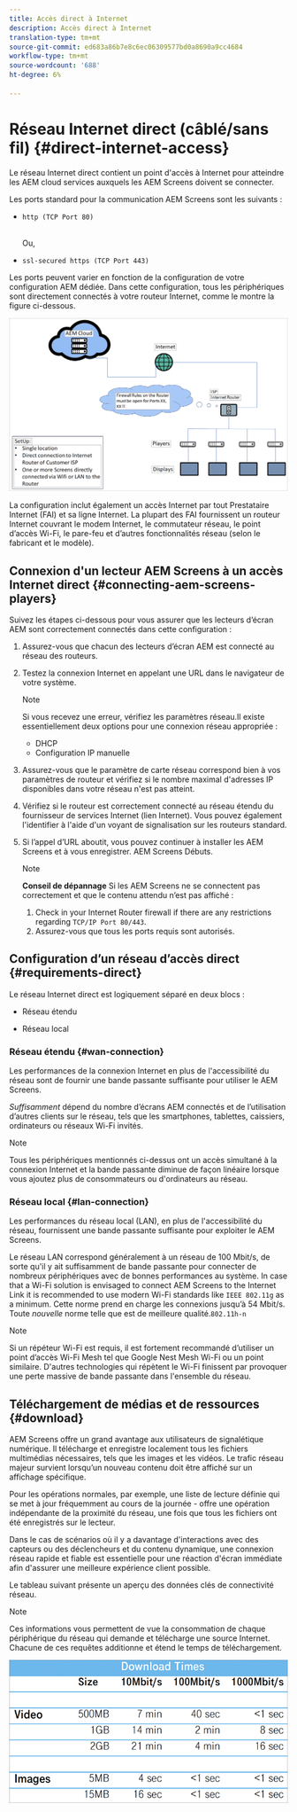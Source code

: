 ```yaml
---
title: Accès direct à Internet
description: Accès direct à Internet
translation-type: tm+mt
source-git-commit: ed683a86b7e8c6ec06309577bd0a8690a9cc4684
workflow-type: tm+mt
source-wordcount: '688'
ht-degree: 6%

---
```



# Réseau Internet direct (câblé/sans fil) {#direct-internet-access}

Le réseau Internet direct contient un point d&#39;accès à Internet pour atteindre les AEM cloud services auxquels les AEM Screens doivent se connecter.

Les ports standard pour la communication AEM Screens sont les suivants :
* `http (TCP Port 80)`

   <br>Ou,</br>

* `ssl-secured https (TCP Port 443)`

Les ports peuvent varier en fonction de la configuration de votre configuration AEM dédiée. Dans cette configuration, tous les périphériques sont directement connectés à votre routeur Internet, comme le montre la figure ci-dessous.

![](/help/assets/direct-access-2.png)

La configuration inclut également un accès Internet par tout Prestataire Internet (FAI) et sa ligne Internet. La plupart des FAI fournissent un routeur Internet couvrant le modem Internet, le commutateur réseau, le point d’accès Wi-Fi, le pare-feu et d’autres fonctionnalités réseau (selon le fabricant et le modèle).

## Connexion d&#39;un lecteur AEM Screens à un accès Internet direct {#connecting-aem-screens-players}

Suivez les étapes ci-dessous pour vous assurer que les lecteurs d’écran AEM sont correctement connectés dans cette configuration :

1. Assurez-vous que chacun des lecteurs d’écran AEM est connecté au réseau des routeurs.
1. Testez la connexion Internet en appelant une URL dans le navigateur de votre système.

   >[!NOTE]
   >Si vous recevez une erreur, vérifiez les paramètres réseau.Il existe essentiellement deux options pour une connexion réseau appropriée :
   >* DHCP
   >* Configuration IP manuelle


1. Assurez-vous que le paramètre de carte réseau correspond bien à vos paramètres de routeur et vérifiez si le nombre maximal d&#39;adresses IP disponibles dans votre réseau n&#39;est pas atteint.

1. Vérifiez si le routeur est correctement connecté au réseau étendu du fournisseur de services Internet (lien Internet). Vous pouvez également l&#39;identifier à l&#39;aide d&#39;un voyant de signalisation sur les routeurs standard.
1. Si l’appel d’URL aboutit, vous pouvez continuer à installer les AEM Screens et à vous enregistrer. AEM Screens Débuts.

   >[!NOTE]
   >**Conseil de dépannage**
   >Si les AEM Screens ne se connectent pas correctement et que le contenu attendu n’est pas affiché :
   >
   >1. Check in your Internet Router firewall if there are any restrictions regarding `TCP/IP Port 80/443`.
   >1. Assurez-vous que tous les ports requis sont autorisés.


## Configuration d’un réseau d’accès direct {#requirements-direct}

Le réseau Internet direct est logiquement séparé en deux blocs :

* Réseau étendu

* Réseau local

### Réseau étendu {#wan-connection}

Les performances de la connexion Internet en plus de l&#39;accessibilité du réseau sont de fournir une bande passante suffisante pour utiliser le AEM Screens.

*Suffisamment* dépend du nombre d’écrans AEM connectés et de l’utilisation d’autres clients sur le réseau, tels que les smartphones, tablettes, caissiers, ordinateurs ou réseaux Wi-Fi invités.

>[!NOTE]
>Tous les périphériques mentionnés ci-dessus ont un accès simultané à la connexion Internet et la bande passante diminue de façon linéaire lorsque vous ajoutez plus de consommateurs ou d&#39;ordinateurs au réseau.

### Réseau local {#lan-connection}

Les performances du réseau local (LAN), en plus de l&#39;accessibilité du réseau, fournissent une bande passante suffisante pour exploiter le AEM Screens.

Le réseau LAN correspond généralement à un réseau de 100 Mbit/s, de sorte qu&#39;il y ait suffisamment de bande passante pour connecter de nombreux périphériques avec de bonnes performances au système.
In case that a Wi-Fi solution is envisaged to connect AEM Screens to the Internet Link it is recommended to use modern Wi-Fi standards like `IEEE 802.11g` as a minimum. Cette norme prend en charge les connexions jusqu’à 54 Mbit/s. Toute *nouvelle* norme telle que est de meilleure qualité.`802.11h-n`

>[!NOTE]
>Si un répéteur Wi-Fi est requis, il est fortement recommandé d’utiliser un point d’accès Wi-Fi Mesh tel que Google Nest Mesh Wi-Fi ou un point similaire. D&#39;autres technologies qui répètent le Wi-Fi finissent par provoquer une perte massive de bande passante dans l&#39;ensemble du réseau.

## Téléchargement de médias et de ressources {#download}

AEM Screens offre un grand avantage aux utilisateurs de signalétique numérique. Il télécharge et enregistre localement tous les fichiers multimédias nécessaires, tels que les images et les vidéos. Le trafic réseau majeur survient lorsqu’un nouveau contenu doit être affiché sur un affichage spécifique.

Pour les opérations normales, par exemple, une liste de lecture définie qui se met à jour fréquemment au cours de la journée - offre une opération indépendante de la proximité du réseau, une fois que tous les fichiers ont été enregistrés sur le lecteur.

Dans le cas de scénarios où il y a davantage d&#39;interactions avec des capteurs ou des déclencheurs et du contenu dynamique, une connexion réseau rapide et fiable est essentielle pour une réaction d&#39;écran immédiate afin d&#39;assurer une meilleure expérience client possible.

Le tableau suivant présente un aperçu des données clés de connectivité réseau.

>[!NOTE]
>Ces informations vous permettent de vue la consommation de chaque périphérique du réseau qui demande et télécharge une source Internet. Chacune de ces requêtes additionne et étend le temps de téléchargement.

![](/help/assets/download-times-direct.png)

